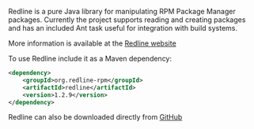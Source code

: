 Redline is a pure Java library for manipulating RPM Package Manager packages. Currently the project supports reading and creating packages and has an included Ant task useful for integration with build systems.

More information is available at the [Redline website](http://redline-rpm.org)

To use Redline include it as a Maven dependency:

```xml
<dependency>
	<groupId>org.redline-rpm</groupId>
	<artifactId>redline</artifactId>
	<version>1.2.9</version>
</dependency>
```

Redline can also be downloaded directly from [GitHub](https://github.com/craigwblake/redline/releases/download/redline-1.2.9/redline-1.2.9-jar-with-dependencies.jar)
